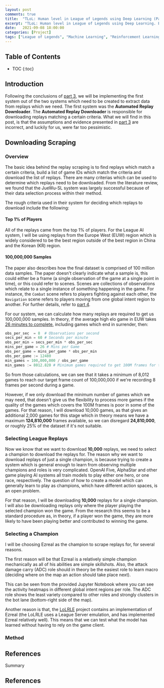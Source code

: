 ```yaml
---
layout: post
comments: true
title:  "TLoL: Human level in League of Legends using Deep Learning (Part 5 - Download Scraping)"
excerpt: "TLoL: Human level in League of Legends using Deep Learning. Existing solutions, problem analysis, initial ideas, data exploration, visualisation, intuition and possible solutions."
date:   2021-09-08 18:00:00
categories: [Project]
tags: ["League of Legends", "Machine Learning", "Reinforcement Learning", "TLoL", "Data Scraping"]
---
```


## Table of Contents

* TOC
{:toc}

## Introduction

Following the conclusions of [part 3](https://miscellaneousstuff.github.io/project/2021/09/03/tlol-part-3-initial-ideas.html), we will be implementing the first system out of the two
systems which need to be created to extract data from replays which we need. The first system
was the **Automated Replay Downloader**. The **Automated Replay Downloader** is responsible
for downloading replays matching a certain criteria. What we will find in this post, is that
the assumptions and evidence presented in [part 3](https://miscellaneousstuff.github.io/project/2021/09/03/tlol-part-3-initial-ideas.html) are incorrect, and luckily for us,
were far too pessimistic.

## Downloading Scraping

### Overview

The basic idea behind the replay scraping is to find replays which match a certain criteria,
build a list of game IDs which match the criteria and download the list of replays. There are
many criterias which can be used to determine which replays need to be downloaded. From the
literature review, we found that the JueWu-SL system was largely successful because of their
data selection process within their method.

The rough criteria used in their system for deciding which replays to download include the
following:

#### Top 1% of Players

All of the replays came from the top 1% of players. For the League AI system, I will be
using replays from the Europe West (EUW) region which is widely considered to be the best 
region outside of the best region in China and the Korean (KR) region.

#### 100,000,000 Samples

The paper also describes how the final dataset is comprised of 100 million data samples.
The paper doesn't clearly indicate what a sample is, this could either be a frame
(a single observation of the game at a single point in time), or this could refer to
scenes. Scenes are collections of observations which relate to a single instance of
something happening in the game. For instance, the `Combat` scene refers to players
fighting against each other, the `Navigation` scene refers to players moving from
one global intent region to another. For further details, refer to [part 4](https://miscellaneousstuff.github.io/project/2021/09/04/tlol-part-4-exploring-the-literature.html).

For our system, we can calculate how many replays are required to get us 100,000,000
samples. In theory, if the average high elo game in EUW takes [26 minutes to complete](https://www.leagueofgraphs.com/rankings/game-durations),
including games which end in surrender, then:

```python
obs_per_sec  = 8  # Observations per second
secs_per_min = 60 # Seconds per minute
obs_per_min = secs_per_min * obs_per_sec
mins_per_game = 26 # Mins per Game
obs_per_game = mins_per_game * obs_per_min
obs_per_game := 12480
min_games = 100,000,000 / obs_per_game
min_games := 8012.820 # Minimum games required to get 100M frames for training
```

So from those calculations, we can see that it takes a minimum of 8,012 games to
reach our target frame count of 100,000,000 if we're recording 8 frames per second
during a game.

However, if we only download the minimum number of games which we may need, that
doesn't give us the flexibility to process more games if the quality of the games
which covers the 100M frames is poor in some of the games. For that reason, I will
download 10,000 games, as that gives an additional 2,000 games for this stage which
in theory means we have a maximum **124,810,000** frames available, so we can
disregard **24,810,000**, or roughly 25% of the dataset if it's not suitable.

### Selecting League Replays

Now we know that we want to download **10,000** replays, we need to select a champion
to download the replays for. The reason why we want to download replays of just a single
champion, is because trying to create a system which is general enough to learn from
observing multiple champions and roles is very complicated. OpenAI Five, AlphaStar and
other game playing AI systems all train models to play either one hero, or one race,
respectively. The question of how to create a model which can generally learn to play
as champions, which have different action spaces, is an open problem.

For that reason, I will be downloading **10,000** replays for a single champion. I will
also be downloading replays only where the player playing the selected champion won the game.
From the research this seems to be a standard procedure as, in theory, if a player won the game, they are more likely to have been playing better and contributed to winning the game.

### Selecting a Champion

I will be choosing Ezreal as the champion to scrape replays for, for several reasons.

The
first reason will be that Ezreal is a relatively simple champion mechanically as all of
his abilities are simple skillshots. Also, the attack damage carry (ADC) role should in theory be the easiest
role to learn macro (deciding where on the map an action should take place next).

This
can be seen from the provided Jupyter Notebook where you can see the activity heatmaps
in different global intent regions per role. The ADC role shows the least variety compared
to other roles and strongly clusters in the bot lane (bottom-right side of the map).

Another reason is that, the [LoLRLE](https://github.com/MiscellaneousStuff/pylol) project
contains an implementation of Ezreal (the LoLRLE uses a League Server emulation, and
has implemented Ezreal relatively well). This means that we can test what the model has
learned without having to rely on the game client.

### Method

## References

Summary

## References

<!--
https://www.leagueofgraphs.com/rankings/game-durations
-->

<!--
Papers
- JueWu-SL
>
